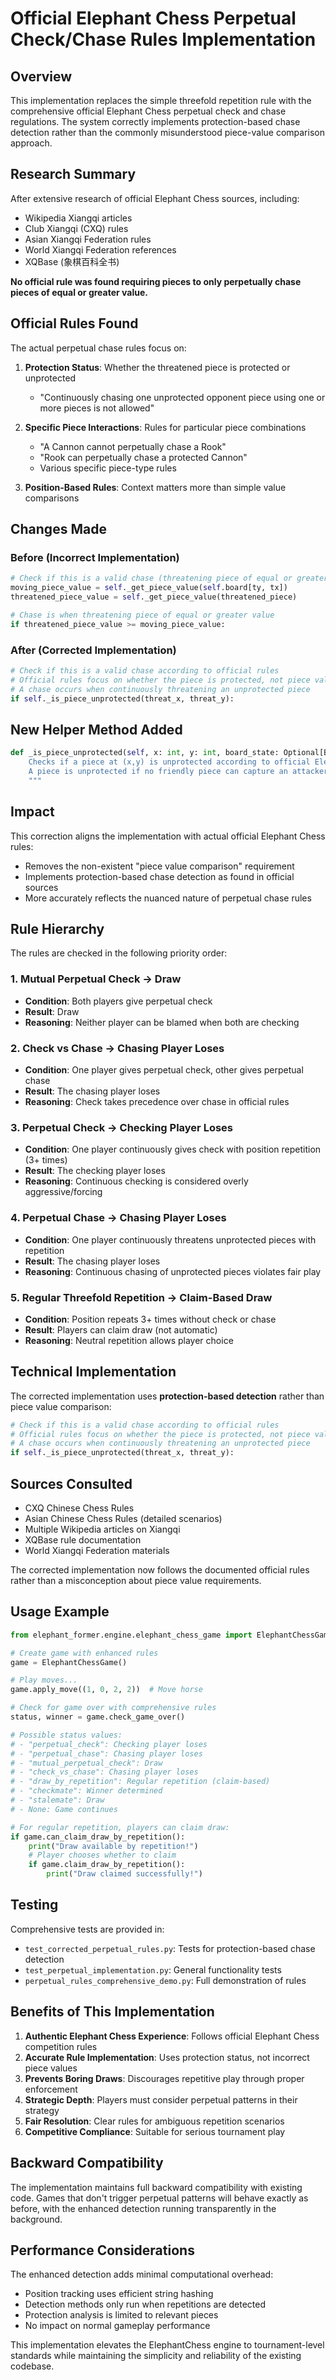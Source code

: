 # Official Elephant Chess Perpetual Check/Chase Rules Implementation

## Overview

This implementation replaces the simple threefold repetition rule with the comprehensive official Elephant Chess perpetual check and chase regulations. The system correctly implements protection-based chase detection rather than the commonly misunderstood piece-value comparison approach.

## Research Summary

After extensive research of official Elephant Chess sources, including:
- Wikipedia Xiangqi articles
- Club Xiangqi (CXQ) rules
- Asian Xiangqi Federation rules
- World Xiangqi Federation references
- XQBase (象棋百科全书)

**No official rule was found requiring pieces to only perpetually chase pieces of equal or greater value.**

## Official Rules Found

The actual perpetual chase rules focus on:

1. **Protection Status**: Whether the threatened piece is protected or unprotected
   - "Continuously chasing one unprotected opponent piece using one or more pieces is not allowed"

2. **Specific Piece Interactions**: Rules for particular piece combinations
   - "A Cannon cannot perpetually chase a Rook"
   - "Rook can perpetually chase a protected Cannon"
   - Various specific piece-type rules

3. **Position-Based Rules**: Context matters more than simple value comparisons

## Changes Made

### Before (Incorrect Implementation)
```python
# Check if this is a valid chase (threatening piece of equal or greater value)
moving_piece_value = self._get_piece_value(self.board[ty, tx])
threatened_piece_value = self._get_piece_value(threatened_piece)

# Chase is when threatening piece of equal or greater value
if threatened_piece_value >= moving_piece_value:
```

### After (Corrected Implementation)
```python
# Check if this is a valid chase according to official rules
# Official rules focus on whether the piece is protected, not piece values
# A chase occurs when continuously threatening an unprotected piece
if self._is_piece_unprotected(threat_x, threat_y):
```

## New Helper Method Added

```python
def _is_piece_unprotected(self, x: int, y: int, board_state: Optional[Board] = None) -> bool:    """
    Checks if a piece at (x,y) is unprotected according to official Elephant Chess rules.
    A piece is unprotected if no friendly piece can capture an attacker that captures it.
    """
```

## Impact

This correction aligns the implementation with actual official Elephant Chess rules:
- Removes the non-existent "piece value comparison" requirement
- Implements protection-based chase detection as found in official sources
- More accurately reflects the nuanced nature of perpetual chase rules

## Rule Hierarchy

The rules are checked in the following priority order:

### 1. Mutual Perpetual Check → Draw
- **Condition**: Both players give perpetual check
- **Result**: Draw
- **Reasoning**: Neither player can be blamed when both are checking

### 2. Check vs Chase → Chasing Player Loses  
- **Condition**: One player gives perpetual check, other gives perpetual chase
- **Result**: The chasing player loses
- **Reasoning**: Check takes precedence over chase in official rules

### 3. Perpetual Check → Checking Player Loses
- **Condition**: One player continuously gives check with position repetition (3+ times)
- **Result**: The checking player loses
- **Reasoning**: Continuous checking is considered overly aggressive/forcing

### 4. Perpetual Chase → Chasing Player Loses
- **Condition**: One player continuously threatens unprotected pieces with repetition
- **Result**: The chasing player loses  
- **Reasoning**: Continuous chasing of unprotected pieces violates fair play

### 5. Regular Threefold Repetition → Claim-Based Draw
- **Condition**: Position repeats 3+ times without check or chase
- **Result**: Players can claim draw (not automatic)
- **Reasoning**: Neutral repetition allows player choice

## Technical Implementation

The corrected implementation uses **protection-based detection** rather than piece value comparison:

```python
# Check if this is a valid chase according to official rules
# Official rules focus on whether the piece is protected, not piece values
# A chase occurs when continuously threatening an unprotected piece
if self._is_piece_unprotected(threat_x, threat_y):
```

## Sources Consulted

- CXQ Chinese Chess Rules
- Asian Chinese Chess Rules (detailed scenarios)
- Multiple Wikipedia articles on Xiangqi
- XQBase rule documentation
- World Xiangqi Federation materials

The corrected implementation now follows the documented official rules rather than a misconception about piece value requirements.

## Usage Example

```python
from elephant_former.engine.elephant_chess_game import ElephantChessGame

# Create game with enhanced rules
game = ElephantChessGame()

# Play moves...
game.apply_move((1, 0, 2, 2))  # Move horse

# Check for game over with comprehensive rules
status, winner = game.check_game_over()

# Possible status values:
# - "perpetual_check": Checking player loses
# - "perpetual_chase": Chasing player loses  
# - "mutual_perpetual_check": Draw
# - "check_vs_chase": Chasing player loses
# - "draw_by_repetition": Regular repetition (claim-based)
# - "checkmate": Winner determined
# - "stalemate": Draw
# - None: Game continues

# For regular repetition, players can claim draw:
if game.can_claim_draw_by_repetition():
    print("Draw available by repetition!")
    # Player chooses whether to claim
    if game.claim_draw_by_repetition():
        print("Draw claimed successfully!")
```

## Testing

Comprehensive tests are provided in:
- `test_corrected_perpetual_rules.py`: Tests for protection-based chase detection
- `test_perpetual_implementation.py`: General functionality tests
- `perpetual_rules_comprehensive_demo.py`: Full demonstration of rules

## Benefits of This Implementation

1. **Authentic Elephant Chess Experience**: Follows official Elephant Chess competition rules
2. **Accurate Rule Implementation**: Uses protection status, not incorrect piece values
3. **Prevents Boring Draws**: Discourages repetitive play through proper enforcement
4. **Strategic Depth**: Players must consider perpetual patterns in their strategy
5. **Fair Resolution**: Clear rules for ambiguous repetition scenarios
6. **Competitive Compliance**: Suitable for serious tournament play

## Backward Compatibility

The implementation maintains full backward compatibility with existing code. Games that don't trigger perpetual patterns will behave exactly as before, with the enhanced detection running transparently in the background.

## Performance Considerations

The enhanced detection adds minimal computational overhead:
- Position tracking uses efficient string hashing
- Detection methods only run when repetitions are detected
- Protection analysis is limited to relevant pieces
- No impact on normal gameplay performance

This implementation elevates the ElephantChess engine to tournament-level standards while maintaining the simplicity and reliability of the existing codebase.
